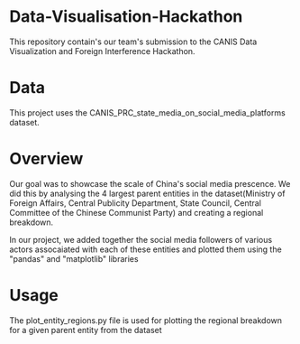 # Data-Visualisation-Hackathon
This repository contain's our team's submission to the CANIS Data Visualization and Foreign Interference Hackathon.

# Data
This project uses the CANIS_PRC_state_media_on_social_media_platforms dataset.

# Overview
Our goal was to showcase the scale of China's social media prescence. We did this by analysing the 4 largest parent entities in the dataset(Ministry of Foreign Affairs, Central Publicity Department, State Council, Central Committee of the Chinese Communist Party) and creating a regional breakdown.

In our project, we added together the social media followers of various actors assocaiated with each of these entities and plotted them using the "pandas" and "matplotlib" libraries

# Usage
The plot_entity_regions.py file is used for plotting the regional breakdown for a given parent entity from the dataset
